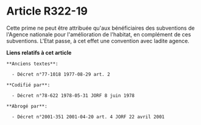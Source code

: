 # Article R322-19

Cette prime ne peut être attribuée qu'aux bénéficiaires des subventions de l'Agence nationale pour l'amélioration de
l'habitat, en complément de ces subventions. L'Etat passe, à cet effet une convention avec ladite agence.

**Liens relatifs à cet article**

	**Anciens textes**:

	  - Décret n°77-1018 1977-08-29 art. 2

	**Codifié par**:

	  - Décret n°78-622 1978-05-31 JORF 8 juin 1978

	**Abrogé par**:

	  - Décret n°2001-351 2001-04-20 art. 4 JORF 22 avril 2001
